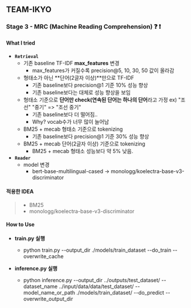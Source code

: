 ## TEAM-IKYO

### Stage 3 - MRC (Machine Reading Comprehension) :question: :exclamation:

#### What I tried

- **`Retrieval`**
  - 기존 baseline TF-IDF **max_features** 변경
    - max_features가 커질수록 precision@5, 10, 30, 50 값이 올라감
  - 형태소가 아닌 **단어(2글자 이상)**만으로 TF-IDF
    - 기존 baseline보다 precision@1 기준 10% 성능 향상
    - 기존 baseline보다는 대체로 성능 향상을 보임
  - 형태소 기준으로 **단어만 check(연속된 단어는 하나의 단어**라고 가정 ex) "조선" "중기" => "조선 중기"
    - 기존 baseline보다 더 떨어짐..
    - Why? vocab수가 너무 많이 늘어남
  - BM25 + mecab 형태소 기준으로 tokenizing
    - 기존 baseline보다 precision@1 기준 30% 성능 향상
  - BM25 + mecab 단어(2글자 이상) 기준으로 tokenizing
    - BM25 + mecab 형태소 성능보다 약 5% 낮음.
- **`Reader`**
  - model 변경
    - bert-base-multilingual-cased -> monologg/koelectra-base-v3-discriminator

#### 적용한 IDEA

> - BM25
> - monologg/koelectra-base-v3-discriminator

#### How to Use

- **train.py 실행**
  - python train.py --output_dir ./models/train_dataset --do_train --overwrite_cache

- **inference.py 실행**
  - python inference.py --output_dir ../outputs/test_dataset/ --dataset_name ../input/data/data/test_dataset/ --model_name_or_path ./models/train_dataset/ --do_predict --overwrite_output_dir
